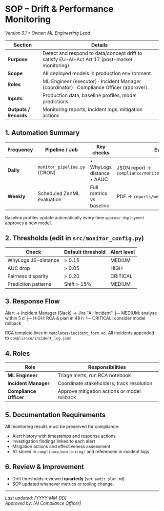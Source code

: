 # SOP – Drift & Performance Monitoring

_Version 0.1 • Owner: ML Engineering Lead_

| Section               | Details                                                                                        |
| --------------------- | ---------------------------------------------------------------------------------------------- |
| **Purpose**           | Detect and respond to data/concept drift to satisfy EU-AI-Act Art 17 (post-market monitoring). |
| **Scope**             | All deployed models in production environment.                                                 |
| **Roles**             | ML Engineer (executor) · Incident Manager (coordinator) · Compliance Officer (approver).       |
| **Inputs**            | Production data, baseline profiles, model predictions                                          |
| **Outputs / Records** | Monitoring reports, incident logs, mitigation actions                                          |

## 1. Automation Summary

| Frequency  | Pipeline / Job               | Key checks                   | Evidence                                                |
| ---------- | ---------------------------- | ---------------------------- | ------------------------------------------------------- |
| **Daily**  | `monitor_pipeline.py` (CRON) | • WhyLogs distance<br>• ΔAUC | JSON report → `compliance/monitoring/daily_<date>.json` |
| **Weekly** | Scheduled ZenML evaluation   | Full metrics vs baseline     | PDF → `reports/weekly_eval_<date>.pdf`                  |

Baseline profiles update automatically every time
`approve_deployment` approves a new model.

## 2. Thresholds (edit in `src/monitor_config.py`)

| Check               | Default threshold | Alert level |
| ------------------- | ----------------- | ----------- |
| WhyLogs JS-distance | > 0.15            | MEDIUM      |
| AUC drop            | > 0.05            | HIGH        |
| Fairness disparity  | > 0.20            | CRITICAL    |
| Prediction patterns | Shift > 15%       | MEDIUM      |

## 3. Response Flow

Alert → Incident Manager (Slack) → Jira "AI-Incident"
├─ MEDIUM: analyse within 5 d
├─ HIGH: RCA & plan in 48 h
└─ CRITICAL: consider model rollback

RCA template lives in `templates/incident_form.md`.
All incidents appended to `compliance/incident_log.json`.

## 4. Roles

| Role                   | Responsibilities                             |
| ---------------------- | -------------------------------------------- |
| **ML Engineer**        | Triage alerts, run RCA notebook              |
| **Incident Manager**   | Coordinate stakeholders, track resolution    |
| **Compliance Officer** | Approve mitigation actions or model rollback |

## 5. Documentation Requirements

All monitoring results must be preserved for compliance:

- Alert history with timestamps and response actions
- Investigation findings linked to each alert
- Mitigation actions and effectiveness assessment
- All stored in `compliance/monitoring/` and referenced in incident logs

## 6. Review & Improvement

- Drift thresholds reviewed **quarterly** (see `audit_plan.md`).
- SOP updated whenever metrics or tooling change.

---

_Last updated: [YYYY-MM-DD]_  
_Approved by: [AI Compliance Officer]_

